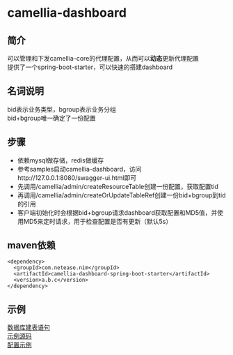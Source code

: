 
# camellia-dashboard
## 简介  
可以管理和下发camellia-core的代理配置，从而可以**动态**更新代理配置  
提供了一个spring-boot-starter，可以快速的搭建dashboard  

## 名词说明
bid表示业务类型，bgroup表示业务分组  
bid+bgroup唯一确定了一份配置  

## 步骤
* 依赖mysql做存储，redis做缓存
* 参考samples启动camellia-dashboard，访问http://127.0.0.1:8080/swagger-ui.html即可
* 先调用/camellia/admin/createResourceTable创建一份配置，获取配置tid
* 再调用/camellia/admin/createOrUpdateTableRef创建一份bid+bgroup到tid的引用
* 客户端初始化时会根据bid+bgroup请求dashboard获取配置和MD5值，并使用MD5来定时请求，用于检查配置是否有更新（默认5s）

## maven依赖
```
<dependency>
  <groupId>com.netease.nim</groupId>
  <artifactId>camellia-dashboard-spring-boot-starter</artifactId>
  <version>a.b.c</version>
</dependency>
```
## 示例
[数据库建表语句](/camellia-dashboard/doc/table.sql)  
[示例源码](/camellia-samples/camellia-dashboard-samples)  
[配置示例](/camellia-samples/camellia-dashboard-samples/src/main/resources/samples.txt)  
